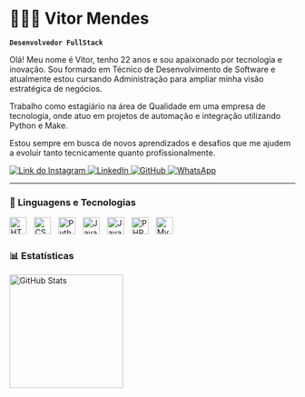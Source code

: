 # 👩🏻‍💻 Vitor Mendes

**`Desenvolvedor FullStack`**

Olá! Meu nome é Vitor, tenho 22 anos e sou apaixonado por tecnologia e inovação.
Sou formado em Técnico de Desenvolvimento de Software e atualmente estou cursando Administração para ampliar minha visão estratégica de negócios.

Trabalho como estagiário na área de Qualidade em uma empresa de tecnologia, onde atuo em projetos de automação e integração utilizando Python e Make.

Estou sempre em busca de novos aprendizados e desafios que me ajudem a evoluir tanto tecnicamente quanto profissionalmente.

<p align="left">
    <a href="https://www.instagram.com/vitorlucas5k/">
        <img 
            alt="Link do Instagram" 
            title="Instagram" 
            src="https://img.shields.io/badge/Instagram-%23E4405F.svg?style=for-the-badge&logo=Instagram&logoColor=white"
        />
    </a>
    <a href="https://www.linkedin.com/in/vitor-lima1/">
        <img 
            alt="LinkedIn" 
            title="LinkedIn" 
            src="https://img.shields.io/badge/LinkedIn-%230077B5.svg?style=for-the-badge&logo=LinkedIn&logoColor=white"
        />
    </a> 
    <a href="https://github.com/VitorMendes96">
        <img 
            alt="GitHub" 
            title="GitHub Repositórios" 
            src="https://img.shields.io/badge/GitHub-%2312100E.svg?style=for-the-badge&logo=GitHub&logoColor=white"
        />
    </a>
    <a href="https://wa.me/5581997034296">
        <img 
            alt="WhatsApp" 
            title="WhatsApp" 
            src="https://img.shields.io/badge/WhatsApp-%25D366.svg?style=for-the-badge&logo=WhatsApp&logoColor=white"
        />
    </a>
</p>

---

### 🤖 Linguagens e Tecnologias

<img 
    align="left" 
    alt="HTML"
    title="HTML" 
    width="30px" 
    style="padding-right: 10px;" 
    src="https://cdn.jsdelivr.net/gh/devicons/devicon@latest/icons/html5/html5-original.svg" 
/>
<img 
    align="left" 
    alt="CSS" 
    title="CSS"
    width="30px" 
    style="padding-right: 10px;" 
    src="https://cdn.jsdelivr.net/gh/devicons/devicon@latest/icons/css3/css3-original.svg" 
/>
<img 
    align="left" 
    alt="Python" 
    title="Python"
    width="30px" 
    style="padding-right: 10px;" 
    src="https://cdn.jsdelivr.net/gh/devicons/devicon@latest/icons/python/python-original.svg" 
/>
<img 
    align="left" 
    alt="JavaScript" 
    title="JavaScript"
    width="30px" 
    style="padding-right: 10px;" 
    src="https://cdn.jsdelivr.net/gh/devicons/devicon@latest/icons/javascript/javascript-original.svg" 
/>
<img 
    align="left" 
    alt="Java" 
    title="Java"
    width="30px" 
    style="padding-right: 10px;" 
    src="https://cdn.jsdelivr.net/gh/devicons/devicon@latest/icons/java/java-original.svg" 
/>
<img 
    align="left" 
    alt="PHP" 
    title="PHP"
    width="30px" 
    style="padding-right: 10px;" 
    src="https://cdn.jsdelivr.net/gh/devicons/devicon@latest/icons/php/php-original.svg" 
/>
<img 
    align="left" 
    alt="MySQL" 
    title="MySQL"
    width="30px" 
    style="padding-right: 10px;" 
    src="https://cdn.jsdelivr.net/gh/devicons/devicon@latest/icons/mysql/mysql-original.svg" 
/>

<br/>
<br/>

### 📊 Estatísticas

<p>
  <img 
    align="left" 
    alt="GitHub Stats" 
    height="200" 
    style="padding-right: 10px;" 
    src="https://github-readme-stats.vercel.app/api?username=VitorMendes96&show_icons=true&theme=tokyonight&include_all_commits=true&locale=pt-br" 
  />
</p>


